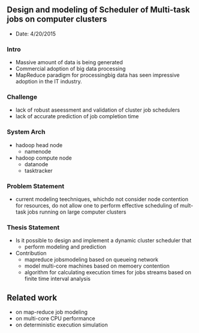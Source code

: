 ## Design and modeling of Scheduler of Multi-task jobs on computer clusters

- Date: 4/20/2015

### Intro
- Massive amount of data is being generated
- Commercial adoption of big data processing
- MapReduce paradigm for processingbig data has seen impressive adoption in the IT industry.

### Challenge
- lack of robust aseessment and validation of cluster job schedulers
- lack of accurate prediction of job completion time

### System Arch
- hadoop head node
  - namenode
- hadoop compute node
  - datanode
  - tasktracker

### Problem Statement
- current modeling teechniques, whichdo not consider node contention for resources, do not allow one to perform effective scheduling of mult-task jobs running on large computer clusters

### Thesis Statement
- Is it possible to design and implement a dynamic cluster scheduler that
  - perform modeling and prediction
- Contribution
  - mapreduce jobsmodeling based on queueing network
  - model multi-core machines based on memoery contention
  - algorithm for calculating execution times for jobs streams based on finite time interval analysis
  
## Related work
- on map-reduce job modeling
- on multi-core CPU performance
- on deterministic execution simulation

